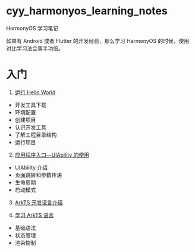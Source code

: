 # cyy_harmonyos_learning_notes
HarmonyOS 学习笔记

如果有 Android 或者 Flutter 的开发经验，那么学习 HarmonyOS 的时候，使用对比学习法会事半功倍。

# 入门
1. [运行 Hello World](https://developer.huawei.com/consumer/cn/training/course/slightMooc/C101667303102887820?ha_linker=eyJ0cyI6MTY5ODMxMDg4NzM2NiwiaWQiOiJhNDEzNGMzMzkzNmYwMzJlODA4ZjFiM2Q0YjM3OTg3YyJ9)
- 开发工具下载
- 环境配置
- 创建项目
- 认识开发工具
- 了解工程目录结构
- 运行项目
  
2. [应用程序入口—UIAbility 的使用](https://developer.huawei.com/consumer/cn/training/course/slightMooc/C101667310940295021?ha_linker=eyJ0cyI6MTY5ODMwODY3MzczOCwiaWQiOiJhNDEzNGMzMzkzNmYwMzJlODA4ZjFiM2Q0YjM3OTg3YyJ9)
- UIAbility 介绍
- 页面跳转和参数传递
- 生命周期
- 启动模式

3. [ArkTS 开发语言介绍](https://developer.huawei.com/consumer/cn/training/course/slightMooc/C101667356568959645?ha_linker=eyJ0cyI6MTY5ODczNTYxNjE1NCwiaWQiOiJhNDEzNGMzMzkzNmYwMzJlODA4ZjFiM2Q0YjM3OTg3YyJ9)

4. [学习 ArkTS 语言](https://developer.harmonyos.com/cn/docs/documentation/doc-guides-V3/arkts-get-started-0000001504769321-V3?catalogVersion=V3)
- 基础语法
- 状态管理
- 渲染控制
